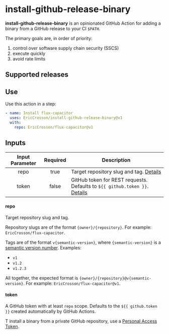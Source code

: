 # install-github-release-binary

**install-github-release-binary** is an opinionated GitHub Action for adding a binary from a GitHub release to your CI `$PATH`.

The primary goals are, in order of priority:

1. control over software supply chain security (SSCS)
2. execute quickly
3. avoid rate limits

## Supported releases

## Use

Use this action in a step:

```yaml
- name: Install flux-capacitor
  uses: EricCrosson/install-github-release-binary@v1
  with:
    repo: EricCrosson/flux-capacitor@v1
```

## Inputs

| Input Parameter | Required | Description                                                                          |
| :-------------: | :------: | ------------------------------------------------------------------------------------ |
|      repo       |   true   | Target repository slug and tag. [Details](#repo)                                     |
|      token      |  false   | GitHub token for REST requests. Defaults to `${{ github.token }}`. [Details](#token) |

#### repo

Target repository slug and tag.

Repository slugs are of the format `{owner}/{repository}`.
For example: `EricCrosson/flux-capacitor`.

Tags are of the format `v{semantic-version}`, where `{semantic-version}` is a [semantic version number].
Examples:

- `v1`
- `v1.2`
- `v1.2.3`

All together, the expected format is `{owner}/{repository}@v{semantic-version}`.
For example: `EricCrosson/flux-capacitor@v1`.

[semantic version number]: https://semver.org/

#### token

A GitHub token with at least `repo` scope.
Defaults to the `${{ github.token }}` created automatically by GitHub Actions.

T install a binary from a private GitHub repository, use a [Personal Access Token].

[personal access token]: https://docs.github.com/en/enterprise-server@3.4/authentication/keeping-your-account-and-data-secure/creating-a-personal-access-token
